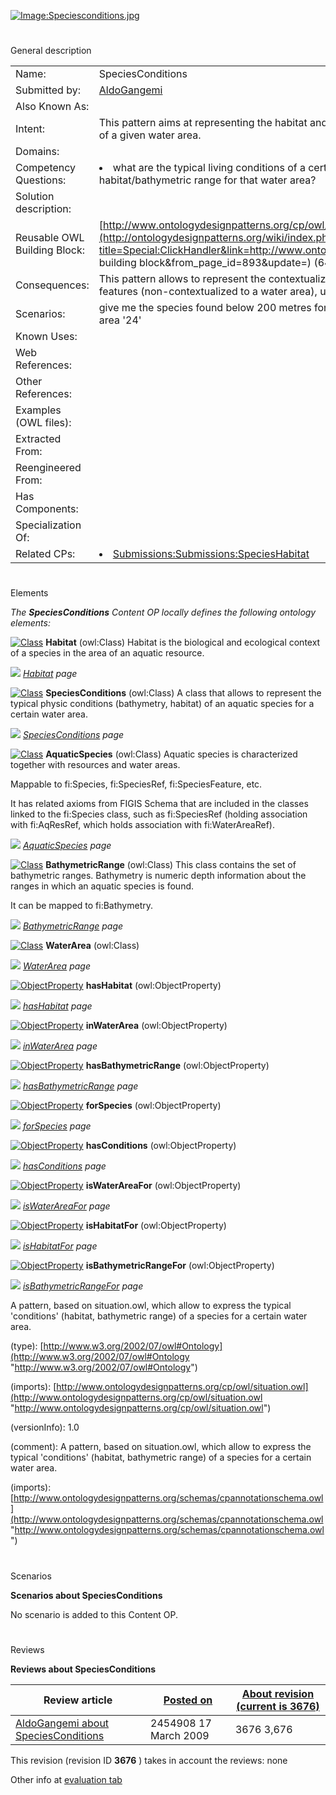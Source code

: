 [![Image:Speciesconditions.jpg](../images/8/85/Speciesconditions.jpg)](../Image/Speciesconditions.jpg "Image:Speciesconditions.jpg")





# 

 General description




|  |  |
| --- | --- |
|  Name:  |  SpeciesConditions  |
|  Submitted by:  | [AldoGangemi](../User/AldoGangemi "User:AldoGangemi")  |
|  Also Known As:  |  |
|  Intent:  |  This pattern aims at representing the habitat and bathymetric features that are typical for an aquatic species, in the context of a given water area.  |
|  Domains:  |  |
|  Competency Questions:  | <li>       what are the typical living conditions of a certain aquatic species? what are the aquatic species that live in a certain  habitat/bathymetric range for that water area?      </li> |
|  Solution description:  |  |
|  Reusable OWL Building Block:  | [http://www.ontologydesignpatterns.org/cp/owl/fsdas/speciesconditions.owl](http://ontologydesignpatterns.org/wiki/index.php?title=Special:ClickHandler&link=http://www.ontologydesignpatterns.org/cp/owl/fsdas/speciesconditions.owl&message=OWL building block&from_page_id=893&update=)  (641)  |
|  Consequences:  |  This pattern allows to represent the contextualized features of an aquatic species. For simpler representation of those features (non-contextualized to a water area), use specieshabitat.owl and speciesbathymetry.owl.  |
|  Scenarios:  |  give me the species found below 200 metres for water area '24'; give me the species having a 'demersal' habitat in water area '24'  |
|  Known Uses:  |  |
|  Web References:  |  |
|  Other References:  |  |
|  Examples (OWL files):  |  |
|  Extracted From:  |  |
|  Reengineered From:  |  |
|  Has Components:  |  |
|  Specialization Of:  |  |
|  Related CPs:  | <li><a class="new" href="http://ontologydesignpatterns.org/wiki/index.php?title=Submissions:Submissions:SpeciesHabitat&amp;action=edit&amp;redlink=1" title="Submissions:Submissions:SpeciesHabitat (not yet written)">        Submissions:Submissions:SpeciesHabitat       </a></li> |



  





# 

 Elements



_The
 __SpeciesConditions__ 
 Content OP locally defines the following ontology elements:_ 





[![Class](../../../../../images/thumb/2/27/Class.gif/20px-Class.gif)](../Image/Class.gif "Class")
__Habitat__ 
 (owl:Class) Habitat is the biological and ecological context of a species in the area of an aquatic resource.
 
[![](../../../../../../../../../../../../../images/thumb/8/87/ArrowRight.gif/11px-ArrowRight.gif)](../Image/ArrowRight.gif "ArrowRight.gif")
_[Habitat](../Submissions/SpeciesConditions/Habitat "Submissions:SpeciesConditions/Habitat") 
 page_ 



[![Class](../../../../../images/thumb/2/27/Class.gif/20px-Class.gif)](../Image/Class.gif "Class")
__SpeciesConditions__ 
 (owl:Class) A class that allows to represent the typical physic conditions (bathymetry, habitat) of an aquatic species for a certain water area.
 
[![](../../../../../../../../../../../../../images/thumb/8/87/ArrowRight.gif/11px-ArrowRight.gif)](../Image/ArrowRight.gif "ArrowRight.gif")
_[SpeciesConditions](../Submissions/SpeciesConditions/SpeciesConditions "Submissions:SpeciesConditions/SpeciesConditions") 
 page_ 



[![Class](../../../../../images/thumb/2/27/Class.gif/20px-Class.gif)](../Image/Class.gif "Class")
__AquaticSpecies__ 
 (owl:Class) Aquatic species is characterized together with resources and water areas.
 
 Mappable to fi:Species, fi:SpeciesRef, fi:SpeciesFeature, etc.
 



 It has related axioms from FIGIS Schema that are included in the classes linked to the fi:Species class, such as fi:SpeciesRef (holding association with fi:AqResRef, which holds association with fi:WaterAreaRef).
 



[![](../../../../../../../../../../../../../images/thumb/8/87/ArrowRight.gif/11px-ArrowRight.gif)](../Image/ArrowRight.gif "ArrowRight.gif")
_[AquaticSpecies](../Submissions/SpeciesConditions/AquaticSpecies "Submissions:SpeciesConditions/AquaticSpecies") 
 page_ 



[![Class](../../../../../images/thumb/2/27/Class.gif/20px-Class.gif)](../Image/Class.gif "Class")
__BathymetricRange__ 
 (owl:Class) This class contains the set of bathymetric ranges. Bathymetry is numeric depth information about the ranges in which an aquatic species is found.
 
 It can be mapped to fi:Bathymetry.
 



[![](../../../../../../../../../../../../../images/thumb/8/87/ArrowRight.gif/11px-ArrowRight.gif)](../Image/ArrowRight.gif "ArrowRight.gif")
_[BathymetricRange](../Submissions/SpeciesConditions/BathymetricRange "Submissions:SpeciesConditions/BathymetricRange") 
 page_ 



[![Class](../../../../../images/thumb/2/27/Class.gif/20px-Class.gif)](../Image/Class.gif "Class")
__WaterArea__ 
 (owl:Class)
 
[![](../../../../../../../../../../../../../images/thumb/8/87/ArrowRight.gif/11px-ArrowRight.gif)](../Image/ArrowRight.gif "ArrowRight.gif")
_[WaterArea](../Submissions/SpeciesConditions/WaterArea "Submissions:SpeciesConditions/WaterArea") 
 page_ 



[![ObjectProperty](../../../../../../../../images/thumb/c/c3/ObjectProperty.gif/20px-ObjectProperty.gif)](../Image/ObjectProperty.gif "ObjectProperty")
__hasHabitat__ 
 (owl:ObjectProperty)
 
[![](../../../../../../../../../../../../../images/thumb/8/87/ArrowRight.gif/11px-ArrowRight.gif)](../Image/ArrowRight.gif "ArrowRight.gif")
_[hasHabitat](../Submissions/SpeciesConditions/hasHabitat "Submissions:SpeciesConditions/hasHabitat") 
 page_ 



[![ObjectProperty](../../../../../../../../images/thumb/c/c3/ObjectProperty.gif/20px-ObjectProperty.gif)](../Image/ObjectProperty.gif "ObjectProperty")
__inWaterArea__ 
 (owl:ObjectProperty)
 
[![](../../../../../../../../../../../../../images/thumb/8/87/ArrowRight.gif/11px-ArrowRight.gif)](../Image/ArrowRight.gif "ArrowRight.gif")
_[inWaterArea](../Submissions/SpeciesConditions/inWaterArea "Submissions:SpeciesConditions/inWaterArea") 
 page_ 



[![ObjectProperty](../../../../../../../../images/thumb/c/c3/ObjectProperty.gif/20px-ObjectProperty.gif)](../Image/ObjectProperty.gif "ObjectProperty")
__hasBathymetricRange__ 
 (owl:ObjectProperty)
 
[![](../../../../../../../../../../../../../images/thumb/8/87/ArrowRight.gif/11px-ArrowRight.gif)](../Image/ArrowRight.gif "ArrowRight.gif")
_[hasBathymetricRange](../Submissions/SpeciesConditions/hasBathymetricRange "Submissions:SpeciesConditions/hasBathymetricRange") 
 page_ 



[![ObjectProperty](../../../../../../../../images/thumb/c/c3/ObjectProperty.gif/20px-ObjectProperty.gif)](../Image/ObjectProperty.gif "ObjectProperty")
__forSpecies__ 
 (owl:ObjectProperty)
 
[![](../../../../../../../../../../../../../images/thumb/8/87/ArrowRight.gif/11px-ArrowRight.gif)](../Image/ArrowRight.gif "ArrowRight.gif")
_[forSpecies](../Submissions/SpeciesConditions/forSpecies "Submissions:SpeciesConditions/forSpecies") 
 page_ 



[![ObjectProperty](../../../../../../../../images/thumb/c/c3/ObjectProperty.gif/20px-ObjectProperty.gif)](../Image/ObjectProperty.gif "ObjectProperty")
__hasConditions__ 
 (owl:ObjectProperty)
 
[![](../../../../../../../../../../../../../images/thumb/8/87/ArrowRight.gif/11px-ArrowRight.gif)](../Image/ArrowRight.gif "ArrowRight.gif")
_[hasConditions](../Submissions/SpeciesConditions/hasConditions "Submissions:SpeciesConditions/hasConditions") 
 page_ 



[![ObjectProperty](../../../../../../../../images/thumb/c/c3/ObjectProperty.gif/20px-ObjectProperty.gif)](../Image/ObjectProperty.gif "ObjectProperty")
__isWaterAreaFor__ 
 (owl:ObjectProperty)
 
[![](../../../../../../../../../../../../../images/thumb/8/87/ArrowRight.gif/11px-ArrowRight.gif)](../Image/ArrowRight.gif "ArrowRight.gif")
_[isWaterAreaFor](../Submissions/SpeciesConditions/isWaterAreaFor "Submissions:SpeciesConditions/isWaterAreaFor") 
 page_ 



[![ObjectProperty](../../../../../../../../images/thumb/c/c3/ObjectProperty.gif/20px-ObjectProperty.gif)](../Image/ObjectProperty.gif "ObjectProperty")
__isHabitatFor__ 
 (owl:ObjectProperty)
 
[![](../../../../../../../../../../../../../images/thumb/8/87/ArrowRight.gif/11px-ArrowRight.gif)](../Image/ArrowRight.gif "ArrowRight.gif")
_[isHabitatFor](../Submissions/SpeciesConditions/isHabitatFor "Submissions:SpeciesConditions/isHabitatFor") 
 page_ 



[![ObjectProperty](../../../../../../../../images/thumb/c/c3/ObjectProperty.gif/20px-ObjectProperty.gif)](../Image/ObjectProperty.gif "ObjectProperty")
__isBathymetricRangeFor__ 
 (owl:ObjectProperty)
 
[![](../../../../../../../../../../../../../images/thumb/8/87/ArrowRight.gif/11px-ArrowRight.gif)](../Image/ArrowRight.gif "ArrowRight.gif")
_[isBathymetricRangeFor](../Submissions/SpeciesConditions/isBathymetricRangeFor "Submissions:SpeciesConditions/isBathymetricRangeFor") 
 page_ 


 A pattern, based on situation.owl, which allow to express the typical 'conditions' (habitat, bathymetric range) of a species for a certain water area.
 



 (type):
 [http://www.w3.org/2002/07/owl#Ontology](http://www.w3.org/2002/07/owl#Ontology "http://www.w3.org/2002/07/owl#Ontology") 




 (imports):
 [http://www.ontologydesignpatterns.org/cp/owl/situation.owl](http://www.ontologydesignpatterns.org/cp/owl/situation.owl "http://www.ontologydesignpatterns.org/cp/owl/situation.owl") 




 (versionInfo): 1.0
 



 (comment): A pattern, based on situation.owl, which allow to express the typical 'conditions' (habitat, bathymetric range) of a species for a certain water area.
 



 (imports):
 [http://www.ontologydesignpatterns.org/schemas/cpannotationschema.owl](http://www.ontologydesignpatterns.org/schemas/cpannotationschema.owl "http://www.ontologydesignpatterns.org/schemas/cpannotationschema.owl") 




# 

 Scenarios




__Scenarios about SpeciesConditions__ 


 No scenario is added to this Content OP.
 




# 

 Reviews




__Reviews about SpeciesConditions__ 



|  Review article  | [Posted on](../Property/CreationDate "Property:CreationDate")  | [About revision (current is 3676)](../Property/ReviewAboutVersion "Property:ReviewAboutVersion")  |
| --- | --- | --- |
| [AldoGangemi about SpeciesConditions](../Reviews/AldoGangemi_about_SpeciesConditions "Reviews:AldoGangemi about SpeciesConditions")  |  2454908  17 March 2009  |  3676  3,676  |



 This revision (revision ID
 __3676__ 
 ) takes in account the reviews: none
 



 Other info at
 [evaluation tab](http://ontologydesignpatterns.org/wiki/index.php?title=Submissions:SpeciesConditions&action=evaluation "http://ontologydesignpatterns.org/wiki/index.php?title=Submissions:SpeciesConditions&action=evaluation")